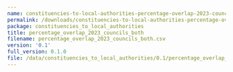 ```yaml
---
name: constituencies-to-local-authorities-percentage-overlap-2023-councils-both-csv
permalink: /downloads/constituencies-to-local-authorities-percentage-overlap-2023-councils-both-csv/0_1
package: constituencies_to_local_authorities
title: percentage_overlap_2023_councils_both
filename: percentage_overlap_2023_councils_both.csv
version: '0.1'
full_version: 0.1.0
file: /data/constituencies_to_local_authorities/0.1/percentage_overlap_2023_councils_both.csv
---
```

